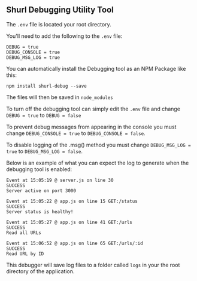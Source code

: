 ## Shurl Debugging Utility Tool

The ```.env``` file is located your root directory.

You'll need to add the following to the ```.env``` file:

```
DEBUG = true
DEBUG_CONSOLE = true
DEBUG_MSG_LOG = true
```

You can automatically install the Debugging tool as an NPM Package like this:

```
npm install shurl-debug --save
```

The files will then be saved in ```node_modules```

To turn off the debugging tool can simply edit the ```.env``` file and change  ```DEBUG = true``` to ```DEBUG = false```

To prevent debug messages from appearing in the console you must change ```DEBUG_CONSOLE = true``` to ```DEBUG_CONSOLE = false```.

To disable logging of the .msg() method you must change ```DEBUG_MSG_LOG = true``` to  ```DEBUG_MSG_LOG = false```.

Below is an example of what you can expect the log to generate when the debugging tool is enabled:

```
Event at 15:05:19 @ server.js on line 30
SUCCESS
Server active on port 3000

Event at 15:05:22 @ app.js on line 15 GET:/status
SUCCESS
Server status is healthy!

Event at 15:05:27 @ app.js on line 41 GET:/urls
SUCCESS
Read all URLs

Event at 15:06:52 @ app.js on line 65 GET:/urls/:id
SUCCESS
Read URL by ID
```

This debugger will save log files to a folder called ```logs``` in your the root directory of the application.
